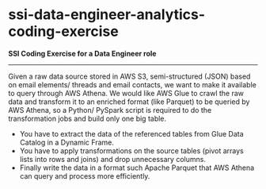 # ssi-data-engineer-analytics-coding-exercise
**SSI Coding Exercise for a Data Engineer role**

***

Given a raw data source stored in AWS S3, semi-structured (JSON) based on email elements/ threads and email contacts, we want to make it available to query through AWS Athena.
We would like AWS Glue to crawl the raw data and transform it to an enriched format (like Parquet) to be queried by AWS Athena, so a Python/ PySpark script is required to do the transformation jobs and build only one big table.
* You have to extract the data of the referenced tables from Glue Data Catalog in a Dynamic Frame.
* You have to apply transformations on the source tables (pivot arrays lists into rows and joins) and drop unnecessary columns.
* Finally write the data in a format such Apache Parquet that AWS Athena can query and process more efficiently.
